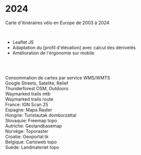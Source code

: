 # 2024

Carte d'itinéraires vélo en Europe de 2003 à 2024

<br>

* Leaflet JS
* Adaptation du [profil d'élévation] avec calcul des dénivelés
* Amélioration de l'ergonomie sur mobile

<br>
<br>

Consommation de cartes par service WMS/WMTS<br>
Google Streets, Satelite, Relief<br>
Thunderforest OSM, Outdoors<br>
Waymarked trails mtb<br>
Waymarked trails route<br>
France: IGN Scan 25<br>
Espagne: Mapa Raster<br>
Hongrie: Turistautak domborzattal<br>
Slovaquie: Freemap topo<br>
Autriche: Geolandbasemap<br>
Norvège: Toporaster<br>
Croatie: Geoportal tk<br>
Belgique: Cartoweb topo<br>
Suède: Landmateriet topo<br>

